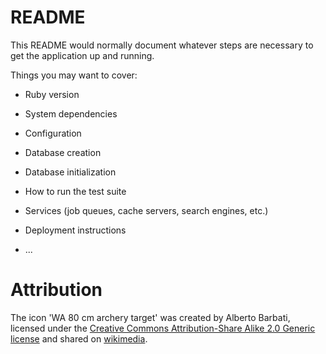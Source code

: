 # README

This README would normally document whatever steps are necessary to get the
application up and running.

Things you may want to cover:

* Ruby version

* System dependencies

* Configuration

* Database creation

* Database initialization

* How to run the test suite

* Services (job queues, cache servers, search engines, etc.)

* Deployment instructions

* ...

# Attribution

The icon 'WA 80 cm archery target' was created by Alberto Barbati, licensed under the [Creative Commons Attribution-Share Alike 2.0 Generic license](https://creativecommons.org/licenses/by-sa/2.0/deed.en) and shared on [wikimedia](https://commons.wikimedia.org/wiki/File:WA_80_cm_archery_target.svg).
